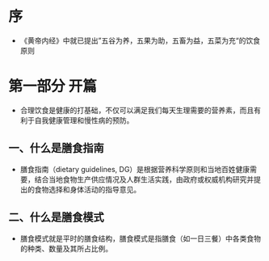 # 序
- 《黄帝内经》中就已提出”五谷为养，五果为助，五畜为益，五菜为充“的饮食原则

# 第一部分 开篇
- 合理饮食是健康的打基础，不仅可以满足我们每天生理需要的营养素，而且有利于自我健康管理和慢性病的预防。

## 一、什么是膳食指南
- 膳食指南（dietary guidelines, DG）是根据营养科学原则和当地百姓健康需要，结合当地食物生产供应情况及人群生活实践，由政府或权威机构研究并提出的食物选择和身体活动的指导意见。

## 二、什么是膳食模式
- 膳食模式就是平时的膳食结构，膳食模式是指膳食（如一日三餐）中各类食物的种类、数量及其所占比例。
